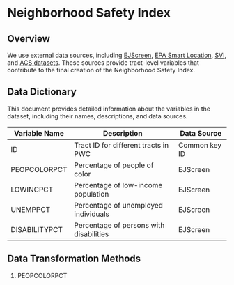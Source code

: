 # Neighborhood Safety Index

## Overview
We use external data sources, including [EJScreen](https://www.epa.gov/ejscreen/download-ejscreen-data), [EPA Smart Location](https://www.epa.gov/smartgrowth/smart-location-mapping), [SVI](https://www.atsdr.cdc.gov/place-health/php/svi/svi-data-documentation-download.html), and [ACS datasets](https://www.census.gov/programs-surveys/acs). These sources provide tract-level variables that contribute to the final creation of the Neighborhood Safety Index.

## Data Dictionary

This document provides detailed information about the variables in the dataset, including their names, descriptions, and data sources.

| Variable Name   | Description                          | Data Source  |
|----------------|----------------------------------|-------------|
| ID            | Tract ID for different tracts in PWC | Common key ID |
| PEOPCOLORPCT  | Percentage of people of color      | EJScreen |
| LOWINCPCT     | Percentage of low-income population | EJScreen |
| UNEMPPCT      | Percentage of unemployed individuals | EJScreen |
| DISABILITYPCT | Percentage of persons with disabilities | EJScreen |

## Data Transformation Methods

1) PEOPCOLORPCT


